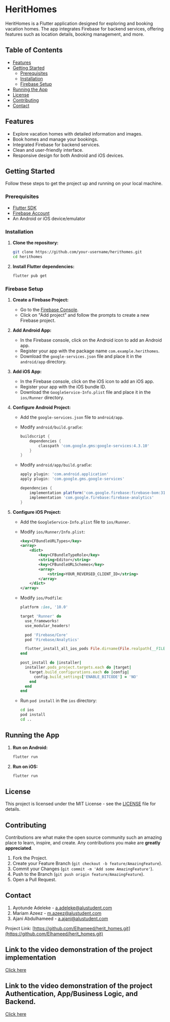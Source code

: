 # HeritHomes

HeritHomes is a Flutter application designed for exploring and booking vacation homes. The app integrates Firebase for backend services, offering features such as location details, booking management, and more.

## Table of Contents

- [Features](#features)
- [Getting Started](#getting-started)
  - [Prerequisites](#prerequisites)
  - [Installation](#installation)
  - [Firebase Setup](#firebase-setup)
- [Running the App](#running-the-app)
- [License](#license)
- [Contributing](#contributing)
- [Contact](#contact)

## Features

- Explore vacation homes with detailed information and images.
- Book homes and manage your bookings.
- Integrated Firebase for backend services.
- Clean and user-friendly interface.
- Responsive design for both Android and iOS devices.

## Getting Started

Follow these steps to get the project up and running on your local machine.

### Prerequisites

- [Flutter SDK](https://flutter.dev/docs/get-started/install)
- [Firebase Account](https://firebase.google.com/)
- An Android or iOS device/emulator

### Installation

1. **Clone the repository:**

   ```bash
   git clone https://github.com/your-username/herithomes.git
   cd herithomes
   ```

2. **Install Flutter dependencies:**

   ```bash
   flutter pub get
   ```

### Firebase Setup

1. **Create a Firebase Project:**
   - Go to the [Firebase Console](https://console.firebase.google.com/).
   - Click on "Add project" and follow the prompts to create a new Firebase project.

2. **Add Android App:**
   - In the Firebase console, click on the Android icon to add an Android app.
   - Register your app with the package name `com.example.herithomes`.
   - Download the `google-services.json` file and place it in the `android/app` directory.

3. **Add iOS App:**
   - In the Firebase console, click on the iOS icon to add an iOS app.
   - Register your app with the iOS bundle ID.
   - Download the `GoogleService-Info.plist` file and place it in the `ios/Runner` directory.

4. **Configure Android Project:**
   - Add the `google-services.json` file to `android/app`.
   - Modify `android/build.gradle`:

     ```groovy
     buildscript {
         dependencies {
             classpath 'com.google.gms:google-services:4.3.10'
         }
     }
     ```

   - Modify `android/app/build.gradle`:

     ```groovy
     apply plugin: 'com.android.application'
     apply plugin: 'com.google.gms.google-services'

     dependencies {
         implementation platform('com.google.firebase:firebase-bom:31.1.1')
         implementation 'com.google.firebase:firebase-analytics'
     }
     ```

5. **Configure iOS Project:**
   - Add the `GoogleService-Info.plist` file to `ios/Runner`.
   - Modify `ios/Runner/Info.plist`:

     ```xml
     <key>CFBundleURLTypes</key>
     <array>
         <dict>
             <key>CFBundleTypeRole</key>
             <string>Editor</string>
             <key>CFBundleURLSchemes</key>
             <array>
                 <string>YOUR_REVERSED_CLIENT_ID</string>
             </array>
         </dict>
     </array>
     ```

   - Modify `ios/Podfile`:

     ```ruby
     platform :ios, '10.0'

     target 'Runner' do
       use_frameworks!
       use_modular_headers!

       pod 'Firebase/Core'
       pod 'Firebase/Analytics'

       flutter_install_all_ios_pods File.dirname(File.realpath(__FILE__))
     end

     post_install do |installer|
       installer.pods_project.targets.each do |target|
         target.build_configurations.each do |config|
           config.build_settings['ENABLE_BITCODE'] = 'NO'
         end
       end
     end
     ```

   - Run `pod install` in the `ios` directory:

     ```bash
     cd ios
     pod install
     cd ..
     ```

## Running the App

1. **Run on Android:**

   ```bash
   flutter run
   ```

2. **Run on iOS:**

   ```bash
   flutter run
   ```

## License

This project is licensed under the MIT License - see the [LICENSE](LICENSE) file for details.

## Contributing

Contributions are what make the open source community such an amazing place to learn, inspire, and create. Any contributions you make are **greatly appreciated**.

1. Fork the Project.
2. Create your Feature Branch (`git checkout -b feature/AmazingFeature`).
3. Commit your Changes (`git commit -m 'Add some AmazingFeature'`).
4. Push to the Branch (`git push origin feature/AmazingFeature`).
5. Open a Pull Request.

## Contact

1.  Ayotunde Adeleke - [a.adeleke@alustudent.com](mailto:a.adeleke@alustudent.com)
2.  Mariam Azeez - [m.azeez@alustudent.com](mailto:m.azeez@alustudent.com)
3.  Ajani Abdulhameed - [a.ajani@alustudent.com](mailto:a.ajani@alustudent.com)

Project Link: [https://github.com/Elhameed/herit_homes.git](https://github.com/Elhameed/herit_homes.git)

## Link to the video demonstration of the project implementation 
[Click here](https://drive.google.com/file/d/1G2HtqUygk9kRTUVddeZJ-DgwLTGrkosG/view?usp=sharing)

## Link to the video demonstration of the project Authentication, App/Business Logic, and Backend. 
[Click here](https://drive.google.com/drive/folders/1wX580NGd8WIFU1GjNU0LMPwjL8k0FR7n?usp=sharing)
